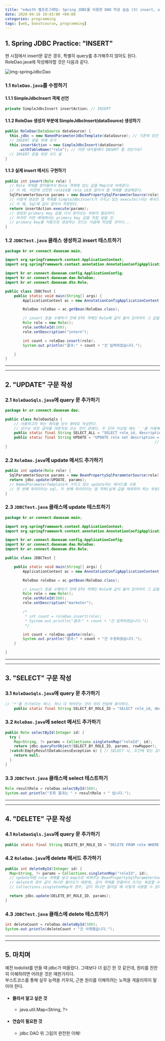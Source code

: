 ```yaml
---
title: "edwith 웹프로그래밍: Spring JDBC를 이용한 DAO 작성 실습 (3) insert, update, delete 작성"
date: 2020-04-16 19:43:00 +09:00
categories: programming
tags: [web, boostcourse, programming]
---
```


## 1. Spring JDBC Practice: "INSERT"
현 시점에서 insert문 같은 경우, 특별히 query를 추가해주지 않아도 된다.  
RoleDao.java에 작성해야할 것은 다음과 같다.

![img-springJdbcDao](https://user-images.githubusercontent.com/37020415/79129013-6a21cb00-7ddf-11ea-9cf5-3bc94679c291.png)  

### 1.1 ```RoleDao.java```를 수정하기
#### 1.1.1 SimpleJdbcInsert 객체 선언
```java
private SimpleJdbcInsert insertAction; // INSERT
```

#### 1.1.2 RoleDao 생성자 부분에 SimpleJdbcInsert(dataSource) 생성하기
```java
public RoleDao(DataSource dataSource) {
  this.jdbc = new NamedParameterJdbcTemplate(dataSource); // 기존에 있던 것
  // INSERT 문을 위해 추가
  this.insertAction = new SimpleJdbcInsert(dataSource)
      .withTableName("role"); // 어떤 테이블에다 INSERT 할 것인가요?
  // INSERT 문을 위한 코드 끝
}
```

#### 1.1.3 실제 insert 메서드 구현하기
```java
public int insert(Role role) {
  // Role 객체를 받아들여서 Role 객체에 있는 값을 Map으로 바꿔준다.
  // 이 때, 이전에 선언한 roleId를 role_id로 알아서 맵 객체를 생성해준다.
  SqlParameterSource params = new BeanPropertySqlParameterSource(role);
  // 이렇게 생성한 맵 객체를 SimpleJdbcInsert가 가지고 있는 execute()라는 메서드의 파라미터로 전달한다.
  // 이 때, Sql에 값이 알아서 저장된다.
  return insertAction.execute(params);
  // 생성된 primary key 값을 다시 읽어오는 부분이 필요하다.
  // 하지만 이번 예제에서는 primary key 값을 직접 넣을 것.
  // primary key를 자동으로 생성하는 코드는 다음에 작성할 것이다...
}
```

### 1.2 ```JDBCTest.java``` 클래스 생성하고 insert 테스트하기

```java
package kr.or.connect.daoexam.main;

import org.springframework.context.ApplicationContext;
import org.springframework.context.annotation.AnnotationConfigApplicationContext;

import kr.or.connect.daoexam.config.ApplicationConfig;
import kr.or.connect.daoexam.dao.RoleDao;
import kr.or.connect.daoexam.dto.Role;

public class JDBCTest {
	public static void main(String[] args) {
		ApplicationContext ac = new AnnotationConfigApplicationContext(ApplicationConfig.class);

		RoleDao roleDao = ac.getBean(RoleDao.class);

		// insert 문을 수행하기 전에 DTO 객체인 Role에 값이 들어 있어야지 그 값을 이용해서 insert 문이 수행된다.
		Role role = new Role();
		role.setRoleId(100);
		role.setDescription("intern");

		int count = roleDao.insert(role);
		System.out.println("결과:" + count + "건 입력하였습니다.");

	}
}
```

---
---

## 2. "UPDATE" 구문 작성
### 2.1 ```RoleDaoSqls.java```에 query 문 추가하기
```java
package kr.or.connect.daoexam.dao;

public class RoleDaoSqls {
	// 사용하고자 하는 쿼리를 상수 형태로 작성한다.
	// 상수는 모든 글자를 대문자로 쓰는 것이 관례다. 두 단어 이상일 때는 '_'를 이용해서 단어를 구분해준다.
	public static final String SELECT_ALL = "SELECT role_id, description FROM role order by role_id";
	public static final String UPDATE = "UPDATE role set description = :description where role_id = :roleId";
																    // 값이 들어가는 부분은 콜론(:)으로 표시되어 나중에 바인딩 된다.
}
```
### 2.2 ```RoleDao.java```에 update 메서드 추가하기
```java
public int update(Role role) {
  SqlParameterSource params = new BeanPropertySqlParameterSource(role);
  return jdbc.update(UPDATE, params);
  // NamedParameterTemplate이 가지고 있는 update라는 메서드를 사용
  // 첫 번째 파라미터는 sql, 두 번째 파라미터는 맵 객체(실제 값을 채워줘야 하는 부분)
}
```
### 2.3 ```JDBCTest.java``` 클래스에 update 테스트하기

```java
package kr.or.connect.daoexam.main;

import org.springframework.context.ApplicationContext;
import org.springframework.context.annotation.AnnotationConfigApplicationContext;

import kr.or.connect.daoexam.config.ApplicationConfig;
import kr.or.connect.daoexam.dao.RoleDao;
import kr.or.connect.daoexam.dto.Role;

public class JDBCTest {

	public static void main(String[] args) {
		ApplicationContext ac = new AnnotationConfigApplicationContext(ApplicationConfig.class);

		RoleDao roleDao = ac.getBean(RoleDao.class);

		// insert 문을 수행하기 전에 DTO 객체인 Role에 값이 들어 있어야지 그 값을 이용해서 insert 문이 수행된다.
		Role role = new Role();
		role.setRoleId(500);
		role.setDescription("marketer");

		/*
		 * int count = roleDao.insert(role);
		 * System.out.println("결과:" + count + "건 입력하였습니다.");
		 */

		int count = roleDao.update(role);
		System.out.println("결과:" + count + "건 수정하였습니다.");
	}

}
```

---
---

## 3. "SELECT" 구문 작성
### 3.1 ```RoleDaoSqls.java```에 query 문 추가하기
```java
// '*'를 쓰기보다는 하나, 하나 다 적어주는 것이 의미 전달에 용이하다.
	public static final String SELECT_BY_ROLE_ID = "SELECT role_id, description FROM role WHERE role_id = :roleId";
```

### 3.2 ```RoleDao.java```에 select 메서드 추가하기
```java
public Role selectById(Integer id) {
  try {
    Map<String, ?> params = Collections.singletonMap("roleId", id);
    return jdbc.queryForObject(SELECT_BY_ROLE_ID, params, rowMapper);
  }catch(EmptyResultDataAccessException e) { // SELECT 시, 조건에 맞는 값이 없을 경우
    return null;
  }
}
```
### 3.3 ```JDBCTest.java``` 클래스에 select 테스트하기
```java
Role resultRole = roleDao.selectById(500);
System.out.println("조회 결과는 " + resultRole + " 입니다.");
```

---
---

## 4. "DELETE" 구문 작성
### 4.1 ```RoleDaoSqls.java```에 query 문 추가하기
```java
public static final String DELETE_BY_ROLE_ID = "DELETE FROM role WHERE role_id = :roleId";
```

### 4.2 ```RoleDao.java```에 delete 메서드 추가하기
```java
public int deleteById(Integer id) {
  Map<String, ?> params = Collections.singletonMap("roleId", id);
  // update처럼 role 객체를 넣고 map으로 바꿔주는 BeanPropertySqlParameterSource를 사용해도 되지만,
  // delete의 경우 값이 하나만 들어오기 때문에, 굳이 객체를 만들어서 쓰기는 복잡할 수 있다.
  // Collections.singletonMap의 경우, 값이 하나만 들어갈 때 이렇게 사용할 수 있다.

  return jdbc.update(DELETE_BY_ROLE_ID, params);
}
```

### 4.3 ```JDBCTest.java``` 클래스에 delete 테스트하기
```java
int deleteCount = roleDao.deleteById(500);
System.out.println(deleteCount + "건 삭제했습니다.");
```

---
---
## 5. 마치며
예전 todolist를 만들 때 jdbc가 떠올랐다. 그때보다 더 쉽긴 한 것 같은데, 원리를 찬찬히 이해하려면 어려운 것은 매한가지다.  
부스트코스를 통해 실무 능력을 키우되, 근본 원리를 이해하려는 노력을 게을리하지 말아야 한다.

- #### 몰라서 알고 싶은 것
  - java.util.Map<String, ?>

- #### 연습이 필요한 것
  - jdbc DAO 위 그림의 완전한 이해!
